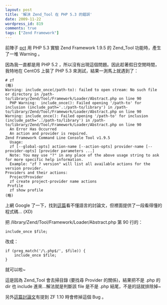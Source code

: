 ```yaml
---
layout: post
title: '解決 Zend_Tool 在 PHP 5.3 的錯誤'
date: 2009-11-22
wordpress_id: 819
comments: true
tags: ["Zend Framework"]
---
```


前陣子 [pct](http://www.plurk.com/pct) 用 PHP 5.3 實驗 Zend Framework 1.9.5 的 Zend_Tool 功能時，產生了一堆 Warning 。

<!--more-->

因為我一直都是用 PHP 5.2 ，所以沒有出現這個問題。因此趁著假日空閒時間，我特地在 CentOS 上裝了 PHP 5.3 來測試，結果一測馬上就遇到了：

```
# zf
(略)
Warning: include_once(/path-to): failed to open stream: No such file or directory in /path-to/library/Zend/Tool/Framework/Loader/Abstract.php on line 90
  PHP Warning:  include_once(): Failed opening '/path-to' for inclusion (include_path='.:/path-to/library') in /path-to/library/Zend/Tool/Framework/Loader/Abstract.php on line 90
Warning: include_once(): Failed opening '/path-to' for inclusion (include_path='.:/path-to/library') in /path-to/library/Zend/Tool/Framework/Loader/Abstract.php on line 90
  An Error Has Occurred
  An action and provider is required.
Zend Framework Command Line Console Tool v1.9.5
  Usage:
  zf [--global-opts] action-name [--action-opts] provider-name [--provider-opts] [provider parameters ...]
  Note: You may use "?" in any place of the above usage string to ask for more specific help information.
  Example: "zf ? version" will list all available actions for the version provider.
Providers and their actions:
  ProjectProvider
  zf create project-provider name actions
 Profile
  zf show profile
(略)

```

上網 Google 了一下，找到[這篇](http://www.zfbrasil.com/forum/zf-sh-44-php-not-found-t510.html)看不懂語言的討論文，但裡面提供了一段看得懂的程式碼... (XD)

把 /library/Zend/Tool/Framework/Loader/Abstract.php 第 90 行的：

```
include_once $file;

```

改成：

```
if (preg_match('/\.php$/', $file)) {
    include_once $file;
}

```

就可以啦~

這是因為 Zend_Tool 會去掃目錄 (要找尋 Provider 的關係)，結果把不是 .php 的 dir 也 include 進來...解法就是判斷該 file 是不是 .php 結尾，不是的話就排除掉~

另外[這篇討論文](http://n4.nabble.com/Getting-Started-Issues-on-CentOS-td663571.html#a663571)有提到 ZF 1.10 時會修掉這個 Bug 。
